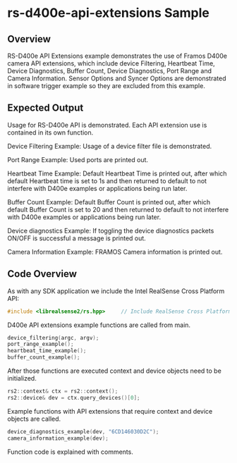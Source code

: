 # rs-d400e-api-extensions Sample

## Overview
RS-D400e API Extensions example demonstrates the use of Framos D400e camera API extensions, which include device Filtering, Heartbeat Time, Device Diagnostics, Buffer Count, Device Diagnostics, Port Range and Camera Information.
Sensor Options and Syncer Options are demonstrated in software trigger example so they are excluded from this example.

## Expected Output
Usage for RS-D400e API is demonstrated. Each API extension use is contained in its own function.

Device Filtering Example: Usage of a device filter file is demonstrated.

Port Range Example: Used ports are printed out.

Heartbeat Time Example: Default Heartbeat Time is printed out, after which default Heartbeat time is set to 1s and then returned to default to not interfere with D400e examples or applications being run later.

Buffer Count Example: Default Buffer Count is printed out, after which default Buffer Count is set to 20 and then returned to default to not interfere with D400e examples or applications being run later.

Device diagnostics Example: If toggling the device diagnostics packets ON/OFF is successful a message is printed out.

Camera Information Example: FRAMOS Camera information is printed out.

## Code Overview 

As with any SDK application we include the Intel RealSense Cross Platform API:

```cpp
#include <librealsense2/rs.hpp>     // Include RealSense Cross Platform API
```

D400e API extensions example functions are called from main.
```cpp
device_filtering(argc, argv);
port_range_example();
heartbeat_time_example();   
buffer_count_example();
```

After those functions are executed context and device objects need to be initialized.
```cpp
rs2::context& ctx = rs2::context();
rs2::device& dev = ctx.query_devices()[0];
```

Example functions with API extensions that require context and device objects are called.
```cpp
device_diagnostics_example(dev, "6CD146030D2C");    
camera_information_example(dev);
```

Function code is explained with comments.
